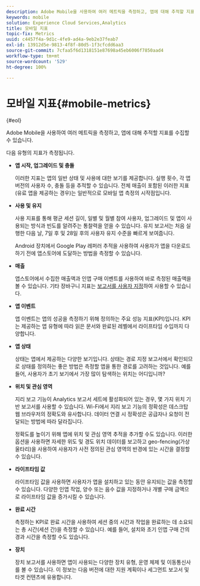 ```yaml
---
description: Adobe Mobile을 사용하여 여러 메트릭을 측정하고, 앱에 대해 추적할 지표를 수집할 수 있습니다.
keywords: mobile
solution: Experience Cloud Services,Analytics
title: 모바일 지표
topic-fix: Metrics
uuid: c4457f4a-9d1c-4fe9-ad4a-9eb2e37feab7
exl-id: 13912d5e-9813-4f8f-80d5-1f3cfcdd6aa3
source-git-commit: 7cfaa5f6d1318151e87698a45eb6006f7850aad4
workflow-type: tm+mt
source-wordcount: '529'
ht-degree: 100%

---
```


# 모바일 지표{#mobile-metrics}

{#eol}

Adobe Mobile을 사용하여 여러 메트릭을 측정하고, 앱에 대해 추적할 지표를 수집할 수 있습니다.

다음 유형의 지표가 측정됩니다.

* **앱 시작, 업그레이드 및 충돌**

   이러한 지표는 앱의 일반 상태 및 사용에 대한 보기를 제공합니다. 실행 횟수, 각 앱 버전의 사용자 수, 충돌 등을 추적할 수 있습니다. 전체 매출이 포함된 이러한 지표(유료 앱을 제공하는 경우)는 일반적으로 모바일 앱 측정의 시작점입니다.

* **사용 및 유지**

   사용 지표를 통해 평균 세션 길이, 일별 및 월별 참여 사용자, 업그레이드 및 앱이 사용되는 방식과 빈도를 알려주는 통찰력을 얻을 수 있습니다. 유지 보고서는 처음 실행한 다음 날, 7일 후 및 28일 후의 사용자 유지 수준을 빠르게 보여줍니다.

   Android 장치에서 Google Play 레퍼러 추적을 사용하여 사용자가 앱을 다운로드하기 전에 앱스토어에 도달하는 방법을 측정할 수 있습니다.

* **매출**

   앱스토어에서 수집한 매출액과 인앱 구매 이벤트를 사용하여 바로 측정된 매출액을 볼 수 있습니다. 기타 장바구니 지표는 [보고서를 사용자 지정](/help/using/usage/reports-customize/reports-customize.md)하여 사용할 수 있습니다.

* **앱 이벤트**

   앱 이벤트는 앱의 성공을 측정하기 위해 정의하는 주요 성능 지표(KPI)입니다. KPI는 제공하는 앱 유형에 따라 읽은 문서와 완료된 레벨에서 라이프타임 수입까지 다양합니다.

* **앱 상태**

   상태는 앱에서 제공하는 다양한 보기입니다. 상태는 경로 지정 보고서에서 확인되므로 상태를 정의하는 좋은 방법은 측정할 앱을 통한 경로를 고려하는 것입니다. 예를 들어, 사용자가 초기 보기에서 가장 많이 탐색하는 위치는 어디입니까?

* **위치 및 관심 영역**

   지리 보고 기능이 Analytics 보고서 세트에 활성화되어 있는 경우, 몇 가지 위치 기반 보고서를 사용할 수 있습니다. Wi-Fi에서 지리 보고 기능의 정확성은 데스크탑 웹 브라우저의 정확도와 유사합니다. 데이터 연결 시 정확성은 공급자나 요청이 전달되는 방법에 따라 달라집니다.

   정확도를 높이기 위해 앱에 위치 및 관심 영역 추적을 추가할 수도 있습니다. 이러한 옵션을 사용하면 자세한 위도 및 경도 위치 데이터를 보고하고 geo-fencing(가상 울타리)을 사용하여 사용자가 사전 정의된 관심 영역의 반경에 있는 시간을 결정할 수 있습니다.

* **라이프타임 값**

   라이프타임 값을 사용하면 사용자가 앱을 설치하고 있는 동안 유지되는 값을 측정할 수 있습니다. 다양한 인앱 작업, 양수 또는 음수 값을 지정하거나 개별 구매 금액으로 라이프타임 값을 증가시킬 수 있습니다.

* **완료 시간**

   측정하는 KPI로 완료 시간을 사용하여 세션 중의 시간과 작업을 완료하는 데 소요되는 총 시간(세션 간)을 측정할 수 있습니다. 예를 들어, 설치와 초기 인앱 구매 간의 경과 시간을 측정할 수도 있습니다.

* **장치**

   장치 보고서를 사용하면 앱이 사용되는 다양한 장치 유형, 운영 체제 및 이동통신사를 볼 수 있습니다. 이 정보는 다음 버전에 대한 지원 계획이나 세그먼트 보고서 및 타겟 컨텐츠에 유용합니다.
